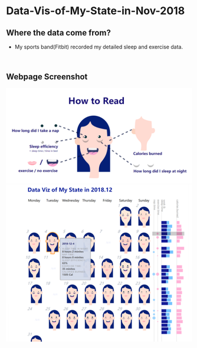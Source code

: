 # Data-Vis-of-My-State-in-Nov-2018

## Where the data come from?
- My sports band(Fitbit) recorded my detailed sleep and exercise data.
<br>

## Webpage Screenshot
![Image text](https://github.com/Yevtte/Data-Vis-of-My-State-in-Nov-2018/raw/master/src/legend.png)
![Image text](https://github.com/Yevtte/Data-Vis-of-My-State-in-Nov-2018/raw/master/src/ex.png)

